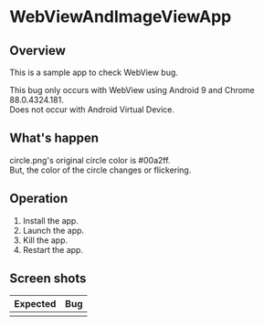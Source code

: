 # WebViewAndImageViewApp

## Overview

This is a sample app to check WebView bug.

This bug only occurs with WebView using Android 9 and Chrome 88.0.4324.181.  
Does not occur with Android Virtual Device.

## What's happen

circle.png's original circle color is #00a2ff.  
But, the color of the circle changes or flickering.

## Operation

1. Install the app.
2. Launch the app.
3. Kill the app.
4. Restart the app.

## Screen shots

|Expected|Bug|
|:---|:---|
|||
